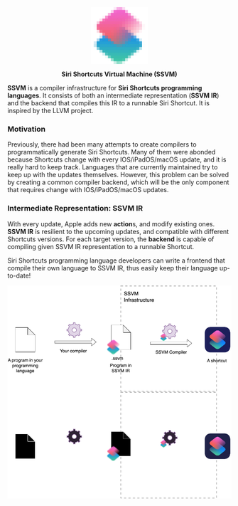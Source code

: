 <p align="center">
  <img src="ssvm.png" width="128" align="center"/>
</p>
<p align="center">
  <b>Siri Shortcuts Virtual Machine (SSVM)</b>
</p>

**SSVM** is a compiler infrastructure for **Siri Shortcuts programming languages**. It consists of both an intermediate representation (**SSVM IR**) and the backend that compiles this IR to a runnable Siri Shortcut. It is inspired by the LLVM project.

### Motivation
Previously, there had been many attempts to create compilers to programmatically generate Siri Shortcuts. Many of them were abonded because Shortcuts change with every IOS/iPadOS/macOS update, and it is really hard to keep track. Languages that are currently maintained try to keep up with the updates themselves. However, this problem can be solved by creating a common compiler backend, which will be the only component that requires change with IOS/iPadOS/macOS updates.

### Intermediate Representation: SSVM IR

With every update, Apple adds new **action**s, and modify existing ones. **SSVM IR** is resilient to the upcoming updates, and compatible with different Shortcuts versions. For each target version, the **backend** is capable of compiling given SSVM IR representation to a runnable Shortcut.

Siri Shortcuts programming language developers can write a frontend that compile their own language to SSVM IR, thus easily keep their language up-to-date! 

<p align="center">
  <img src="diagram-light.png#gh-light-mode-only" width="720" align="center"/>
  <img src="diagram-dark.png#gh-dark-mode-only" width="720" align="center"/>
</p>


